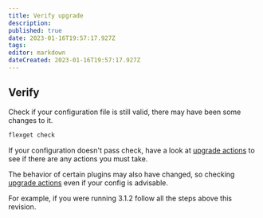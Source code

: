 ```yaml
---
title: Verify upgrade
description: 
published: true
date: 2023-01-16T19:57:17.927Z
tags: 
editor: markdown
dateCreated: 2023-01-16T19:57:17.927Z
---
```


## Verify

Check if your configuration file is still valid, there may have been some changes to it.

```cmd
flexget check
```

If your configuration doesn't pass check, have a look at [upgrade actions](/UpgradeActions) to see if there are any actions you must take. 

The behavior of certain plugins may also have changed, so checking [upgrade actions](/UpgradeActions) even if your config is advisable.

For example, if you were running 3.1.2 follow all the steps above this revision.